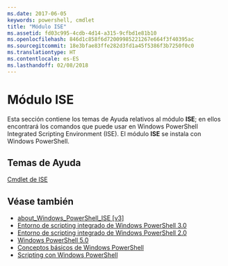```yaml
---
ms.date: 2017-06-05
keywords: powershell, cmdlet
title: "Módulo ISE"
ms.assetid: fd03c995-4cdb-4d14-a315-9cfbd1e81b10
ms.openlocfilehash: 846d1c858f6d72009985221267e664f3f40395ac
ms.sourcegitcommit: 18e3bfae83ffe282d3fd1a45f5386f3b7250f0c0
ms.translationtype: HT
ms.contentlocale: es-ES
ms.lasthandoff: 02/08/2018
---
```

# <a name="ise-module"></a>Módulo ISE
Esta sección contiene los temas de Ayuda relativos al módulo **ISE**; en ellos encontrará los comandos que puede usar en Windows PowerShell Integrated Scripting Environment (ISE). El módulo **ISE** se instala con Windows PowerShell.

## <a name="help-topics"></a>Temas de Ayuda
[Cmdlet de ISE](http://go.microsoft.com/fwlink/?LinkID=254686)

## <a name="see-also"></a>Véase también
- [about_Windows_PowerShell_ISE [v3]](https://technet.microsoft.com/en-us/library/dfa54d47-60c6-4fff-8197-c747e8d411bb)
- [Entorno de scripting integrado de Windows PowerShell 3.0](http://go.microsoft.com/fwlink/?LinkId=254681)
- [Entorno de scripting integrado de Windows PowerShell 2.0](http://go.microsoft.com/fwlink/?LinkID=238569)
- [Windows PowerShell 5.0](../../whats-new/What-s-New-in-Windows-PowerShell-50.md)
- [Conceptos básicos de Windows PowerShell](https://technet.microsoft.com/en-us/library/4b75f1e4-f327-48f3-92ab-bf5435094d41)
- [Scripting con Windows PowerShell](../../getting-started/fundamental/Scripting-with-Windows-PowerShell.md)

